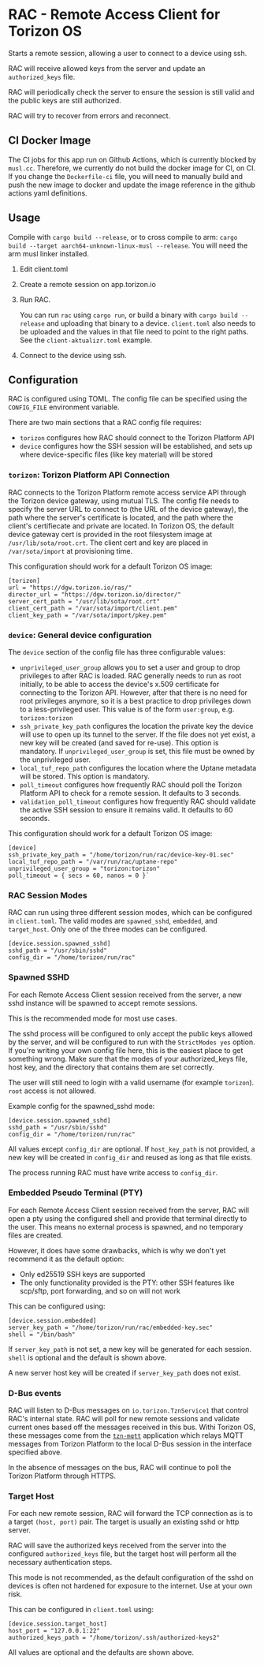 # RAC - Remote Access Client for Torizon OS

Starts a remote session, allowing a user to connect to a device using ssh.

RAC will receive allowed keys from the server and update an `authorized_keys` file.

RAC will periodically check the server to ensure the session is still
valid and the public keys are still authorized.

RAC will try to recover from errors and reconnect.

## CI Docker Image

The CI jobs for this app run on Github Actions, which is currently blocked by `musl.cc`. Therefore, we currently do not build the docker image for CI, on CI. If you change the `Dockerfile-ci` file, you will need to manually build and push the new image to docker and update the image reference in the github actions yaml definitions.

## Usage

Compile with `cargo build --release`, or to cross compile to arm: `cargo build --target aarch64-unknown-linux-musl --release`. You will need the arm musl linker installed. 

1. Edit client.toml
   
2. Create a remote session on app.torizon.io
   
3. Run RAC.

   You can run `rac` using `cargo run`, or build a binary with `cargo build --release` and uploading that binary to a device. `client.toml` also needs to be uploaded and the values in that file need to point to the right paths. See the `client-aktualizr.toml` example.

4. Connect to the device using ssh.
    

## Configuration

RAC is configured using TOML. The config file can be specified using the `CONFIG_FILE` environment variable.

There are two main sections that a RAC config file requires: 

* `torizon` configures how RAC should connect to the Torizon Platform API
* `device` configures how the SSH session will be established, and sets up where device-specific files (like key material) will be stored

### `torizon`: Torizon Platform API Connection

RAC connects to the Torizon Platform remote access service API through the Torizon device gateway, using mutual TLS. The config file needs to specify the server URL to connect to (the URL of the device gateway), the path where the server's certificate is located, and the path where the client's certifiecate and private are located. In Torizon OS, the default device gateway cert is provided in the root filesystem image at `/usr/lib/sota/root.crt`. The client cert and key are placed in `/var/sota/import` at provisioning time.

This configuration should work for a default Torizon OS image:

```
[torizon]
url = "https://dgw.torizon.io/ras/"
director_url = "https://dgw.torizon.io/director/"
server_cert_path = "/usr/lib/sota/root.crt"
client_cert_path = "/var/sota/import/client.pem"
client_key_path = "/var/sota/import/pkey.pem"
```

### `device`: General device configuration

The `device` section of the config file has three configurable values:

* `unprivileged_user_group` allows you to set a user and group to drop privileges to after RAC is loaded. RAC generally needs to run as root initially, to be able to access the device's x.509 certificate for connecting to the Torizon API. However, after that there is no need for root privileges anymore, so it is a best practice to drop privileges down to a less-privileged user. This value is of the form `user:group`, e.g. `torizon:torizon`
* `ssh_private_key_path` configures the location the private key the device will use to open up its tunnel to the server. If the file does not yet exist, a new key will be created (and saved for re-use). This option is mandatory. If `unprivileged_user_group` is set, this file must be owned by the unprivileged user.
* `local_tuf_repo_path` configures the location where the Uptane metadata will be stored. This option is mandatory.
* `poll_timeout` configures how frequently RAC should poll the Torizon Platform API to check for a remote session. It defaults to 3 seconds.
* `validation_poll_timeout` configures how frequently RAC should validate the active SSH session to ensure it remains valid. It defaults to 60 seconds.

This configuration should work for a default Torizon OS image:


```
[device]
ssh_private_key_path = "/home/torizon/run/rac/device-key-01.sec"
local_tuf_repo_path = "/var/run/rac/uptane-repo"
unprivileged_user_group = "torizon:torizon"
poll_timeout = { secs = 60, nanos = 0 }`
```


### RAC Session Modes

RAC can run using three different session modes, which can be configured in `client.toml`. The valid modes are `spawned_sshd`, `embedded`, and `target_host`. Only one of the three modes can be configured.

```
[device.session.spawned_sshd]
sshd_path = "/usr/sbin/sshd"
config_dir = "/home/torizon/run/rac"
```

### Spawned SSHD

For each Remote Access Client session received from the server, a new sshd instance will be spawned to accept remote sessions.

This is the recommended mode for most use cases.

The sshd process will be configured to only accept the public keys allowed by the server, and will be configured to run with the `StrictModes yes` option. If you're writing your own config file here, this is the easiest place to get something wrong. Make sure that the modes of your authorized_keys file, host key, and the directory that contains them are set correctly.

The user will still need to login with a valid username (for example `torizon`). `root` access is not allowed.

Example config for the spawned_sshd mode:

```
[device.session.spawned_sshd]
sshd_path = "/usr/sbin/sshd"
config_dir = "/home/torizon/run/rac"
```

All values except `config_dir` are optional. If `host_key_path` is not provided, a new key will be created in `config_dir` and reused as long as that file exists.

The process running RAC must have write access to `config_dir`.

### Embedded Pseudo Terminal (PTY)

For each Remote Access Client session received from the server, RAC will open a pty using the configured shell and provide that terminal directly to the user. This means no external process is spawned, and no temporary files are created.

However, it does have some drawbacks, which is why we don't yet recommend it as the default option:

* Only ed25519 SSH keys are supported
* The only functionality provided is the PTY: other SSH features like scp/sftp, port forwarding, and so on will not work

This can be configured using:

```
[device.session.embedded]
server_key_path = "/home/torizon/run/rac/embedded-key.sec"
shell = "/bin/bash"
```

If `server_key_path` is not set, a new key will be generated for each session. `shell` is optional and the default is shown above.

A new server host key will be created if `server_key_path` does not exist.

### D-Bus events

RAC will listen to D-Bus messages on `io.torizon.TznService1` that control RAC's internal state. RAC will poll for new remote sessions and validate current ones based off the messages received in this bus. Withi Torizon OS, these messages come from the [`tzn-mqtt`](https://github.com/torizon/tzn-mqtt/) application which relays MQTT messages from Torizon Platform to the local D-Bus session in the interface specified above.

In the absence of messages on the bus, RAC will continue to poll the Torizon Platform through HTTPS.

### Target Host

For each new remote session, RAC will forward the TCP connection as is to a target `(host, port)` pair. The target is usually an existing sshd or http server.

RAC will save the authorized keys received from the server into the configured `authorized_keys` file, but the target host will perform all the necessary authentication steps.

This mode is not recommended, as the default configuration of the sshd on devices is often not hardened for exposure to the internet. Use at your own risk.

This can be configured in `client.toml` using:

```
[device.session.target_host]
host_port = "127.0.0.1:22"
authorized_keys_path = "/home/torizon/.ssh/authorized-keys2" 
```

All values are optional and the defaults are shown above.



